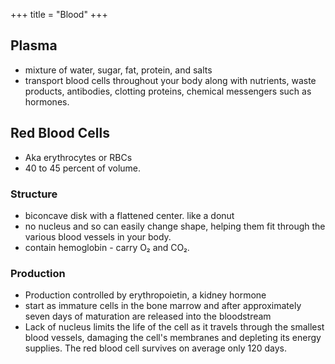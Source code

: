 +++
title = "Blood"
+++

## Plasma
- mixture of water, sugar, fat, protein, and salts
- transport blood cells throughout your body along with nutrients, waste products, antibodies, clotting proteins, chemical messengers such as hormones.

## Red Blood Cells 
- Aka erythrocytes or RBCs
- 40 to 45 percent of volume.

### Structure
- biconcave disk with a flattened center. like a donut
- no nucleus and so can easily change shape, helping them fit through the various blood vessels in your body. 
- contain hemoglobin - carry O₂ and CO₂.

### Production
- Production controlled by erythropoietin, a kidney hormone
- start as immature cells in the bone marrow and after approximately seven days of maturation are released into the bloodstream
- Lack of nucleus limits the life of the cell as it travels through the smallest blood vessels, damaging the cell's membranes and depleting its energy supplies. The red blood cell survives on average only 120 days.
